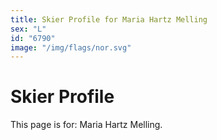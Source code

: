 ```yaml
---
title: Skier Profile for Maria Hartz Melling
sex: "L"
id: "6790"
image: "/img/flags/nor.svg" 
---
```


# Skier Profile

This page is for: Maria Hartz Melling.
    